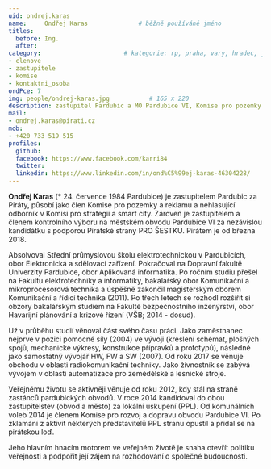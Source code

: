 ```yaml
---
uid: ondrej.karas
name:     Ondřej Karas      		# běžně používáné jméno
titles:
  before: Ing.
  after:
category:                 		# kategorie: rp, praha, vary, hradec, jmk, senat
- clenove
- zastupitele
- komise
- kontaktni_osoba
ordPce: 7
img: people/ondrej-karas.jpg           # 165 x 220
description: zastupitel Pardubic a MO Pardubice VI, Komise pro pozemky a reklamu # kratký popis, max 160 znaků
mail:
- ondrej.karas@pirati.cz
mob:
- +420 733 519 515
profiles:
  github:
  facebook: https://www.facebook.com/karri84
  twitter:
  linkedin: https://www.linkedin.com/in/ond%C5%99ej-karas-46304228/
---
```

**Ondřej Karas** (* 24. července 1984 Pardubice) je zastupitelem Pardubic za Piráty, působí jako člen Komise pro pozemky a reklamu a nehlasující odborník v Komisi pro strategii a smart city. Zároveň je zastupitelem a členem kontrolního výboru na městském obvodu Pardubice VI za nezávislou kandidátku s podporou Pirátské strany PRO ŠESTKU. Pirátem je od března 2018.

Absolvoval Střední průmyslovou školu elektrotechnickou v Pardubicích, obor Elektronická a sdělovací zařízení. Pokračoval na Dopravní fakultě Univerzity Pardubice, obor Aplikovaná informatika. Po ročním studiu přešel na Fakultu elektrotechniky a informatiky, bakalářský obor Komunikační a mikroprocesorová technika a úspěšně zakončil magisterským oborem Komunikační a řídící technika (2011). Po třech letech se rozhodl rozšířit si obzory bakalářským studiem na Fakultě bezpečnostního inženýrství, obor Havarijní plánování a krizové řízení (VŠB; 2014 - dosud).

Už v průběhu studií věnoval část svého času práci. Jako zaměstnanec nejprve v pozici pomocné síly (2004) ve vývoji (kreslení schémat, plošných spojů, mechanické výkresy, konstrukce přípravků a prototypů), následně jako samostatný vývojář HW, FW a SW (2007). Od roku 2017 se věnuje obchodu v oblasti radiokomunikační techniky. Jako živnostník se zabývá vývojem v oblasti automatizace pro zemědělské a lesnické stroje.

Veřejnému životu se aktivněji věnuje od roku 2012, kdy stál na straně zastánců pardubických obvodů. V roce 2014 kandidoval do obou zastupitelstev (obvod a město) za lokální uskupení (PPL). Od komunálních voleb 2014 je členem Komise pro rozvoj a dopravu obvodu Pardubice VI. Po zklamání z aktivit některých představitelů PPL stranu opustil a přidal se na pirátskou loď.

Jeho hlavním hnacím motorem ve veřejném životě je snaha otevřít politiku veřejnosti a podpořit její zájem na rozhodování o společné budoucnosti.
